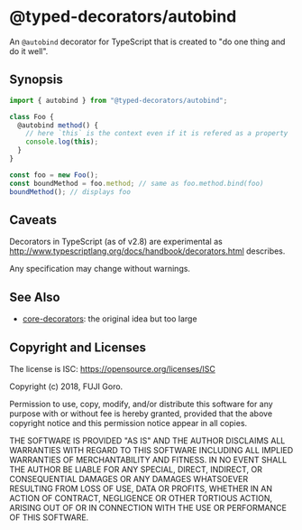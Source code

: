 # @typed-decorators/autobind

An `@autobind` decorator for TypeScript that is created to "do one thing and do it well".

## Synopsis

```typescript
import { autobind } from "@typed-decorators/autobind";

class Foo {
  @autobind method() {
    // here `this` is the context even if it is refered as a property
    console.log(this);
  }
}

const foo = new Foo();
const boundMethod = foo.method; // same as foo.method.bind(foo)
boundMethod(); // displays foo
```

## Caveats

Decorators in TypeScript (as of v2.8) are experimental
as http://www.typescriptlang.org/docs/handbook/decorators.html describes.

Any specification may change without warnings.

## See Also

* [core-decorators](https://github.com/jayphelps/core-decorators): the original idea but too large

## Copyright and Licenses

The license is ISC: https://opensource.org/licenses/ISC

Copyright (c) 2018, FUJI Goro.

Permission to use, copy, modify, and/or distribute this software for any purpose with or without fee is hereby granted, provided that the above copyright notice and this permission notice appear in all copies.

THE SOFTWARE IS PROVIDED "AS IS" AND THE AUTHOR DISCLAIMS ALL WARRANTIES WITH REGARD TO THIS SOFTWARE INCLUDING ALL IMPLIED WARRANTIES OF MERCHANTABILITY AND FITNESS. IN NO EVENT SHALL THE AUTHOR BE LIABLE FOR ANY SPECIAL, DIRECT, INDIRECT, OR CONSEQUENTIAL DAMAGES OR ANY DAMAGES WHATSOEVER RESULTING FROM LOSS OF USE, DATA OR PROFITS, WHETHER IN AN ACTION OF CONTRACT, NEGLIGENCE OR OTHER TORTIOUS ACTION, ARISING OUT OF OR IN CONNECTION WITH THE USE OR PERFORMANCE OF THIS SOFTWARE.

